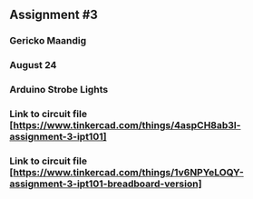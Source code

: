 ## Assignment #3 
### Gericko Maandig
### August 24
### Arduino Strobe Lights

### Link to circuit file [https://www.tinkercad.com/things/4aspCH8ab3l-assignment-3-ipt101]

### Link to circuit file [https://www.tinkercad.com/things/1v6NPYeLOQY-assignment-3-ipt101-breadboard-version]